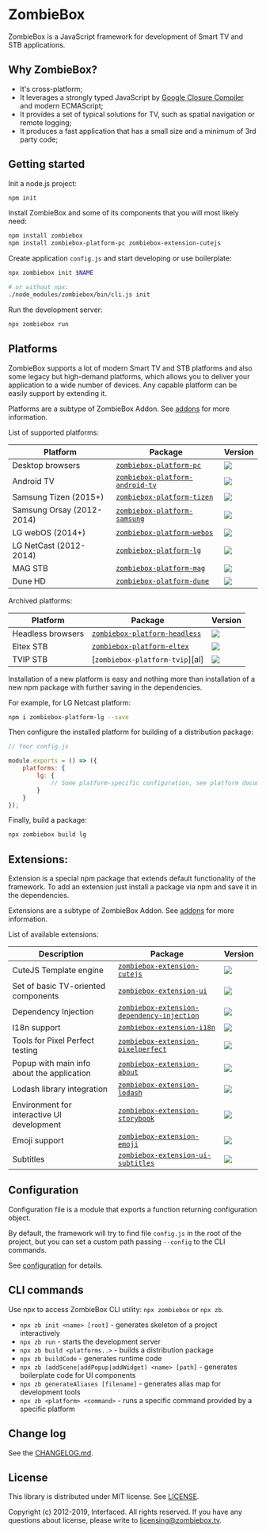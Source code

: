 # ZombieBox

ZombieBox is a JavaScript framework for development of Smart TV and STB applications.

## Why ZombieBox?

* It's cross-platform;
* It leverages a strongly typed JavaScript by [Google Closure Compiler](https://developers.google.com/closure/compiler/) and modern ECMAScript;
* It provides a set of typical solutions for TV, such as spatial navigation or remote logging;
* It produces a fast application that has a small size and a minimum of 3rd party code;

## Getting started

Init a node.js project:

```bash
npm init
```

Install ZombieBox and some of its components that you will most likely need:

```bash
npm install zombiebox
npm install zombiebox-platform-pc zombiebox-extension-cutejs
```

Create application `config.js` and start developing or use boilerplate:

```bash
npx zombiebox init $NAME

# or without npx:
./node_modules/zombiebox/bin/cli.js init
```

Run the development server:

```bash
npx zombiebox run
```

## Platforms

ZombieBox supports a lot of modern Smart TV and STB platforms and also some legacy but high-demand platforms, which allows you to deliver your application to a wide number of devices.
Any capable platform can be easily support by extending it.

Platforms are a subtype of ZombieBox Addon. See [addons](docs/addons.md) for more information.

List of supported platforms:

| Platform | Package | Version |
|----------|---------|---------|
| Desktop browsers          | [`zombiebox-platform-pc`][ab]         | ![](https://img.shields.io/npm/v/zombiebox-platform-pc/latest.svg) |
| Android TV                | [`zombiebox-platform-android-tv`][ac] | ![](https://img.shields.io/npm/v/zombiebox-platform-android-tv/latest.svg) |
| Samsung Tizen (2015+)     | [`zombiebox-platform-tizen`][ad]      | ![](https://img.shields.io/npm/v/zombiebox-platform-tizen/latest.svg) |
| Samsung Orsay (2012-2014) | [`zombiebox-platform-samsung`][ae]    | ![](https://img.shields.io/npm/v/zombiebox-platform-samsung/latest.svg) |
| LG webOS (2014+)          | [`zombiebox-platform-webos`][af]      | ![](https://img.shields.io/npm/v/zombiebox-platform-webos/latest.svg) |
| LG NetCast (2012-2014)    | [`zombiebox-platform-lg`][ag]         | ![](https://img.shields.io/npm/v/zombiebox-platform-lg/latest.svg) |
| MAG STB                   | [`zombiebox-platform-mag`][ah]        | ![](https://img.shields.io/npm/v/zombiebox-platform-mag/latest.svg) |
| Dune HD                   | [`zombiebox-platform-dune`][ai]       | ![](https://img.shields.io/npm/v/zombiebox-platform-dune/latest.svg) |

Archived platforms:

| Platform | Package | Version |
|----------|---------|---------|
| Headless browsers | [`zombiebox-platform-headless`][aj] | ![](https://img.shields.io/npm/v/zombiebox-platform-headless/latest.svg) |
| Eltex STB         | [`zombiebox-platform-eltex`][ak]    | ![](https://img.shields.io/npm/v/zombiebox-platform-eltex/latest.svg) |
| TVIP STB          | [`zombiebox-platform-tvip`][al]     | ![](https://img.shields.io/npm/v/zombiebox-platform-tvip/latest.svg) |

[ab]: https://www.npmjs.com/package/zombiebox-platform-pc
[ac]: https://www.npmjs.com/package/zombiebox-platform-android-tv
[ad]: https://www.npmjs.com/package/zombiebox-platform-tizen
[ae]: https://www.npmjs.com/package/zombiebox-platform-samsung
[af]: https://www.npmjs.com/package/zombiebox-platform-webos
[ag]: https://www.npmjs.com/package/zombiebox-platform-lg
[ah]: https://www.npmjs.com/package/zombiebox-platform-mag
[ai]: https://www.npmjs.com/package/zombiebox-platform-headless
[aj]: https://www.npmjs.com/package/zombiebox-platform-eltex
[ak]: https://www.npmjs.com/package/zombiebox-platform-tvip

Installation of a new platform is easy and nothing more than installation of a new npm package with further saving in the dependencies.

For example, for LG Netcast platform:

```bash
npm i zombiebox-platform-lg --save
```

Then configure the installed platform for building of a distribution package:

```javascript
// Your config.js

module.exports = () => ({
	platforms: {
		lg: {
			// Some platform-specific configuration, see platform documentation
		}
	}
});
```

Finally, build a package:

```bash
npx zombiebox build lg
```

## Extensions:

Extension is a special npm package that extends default functionality of the framework.
To add an extension just install a package via npm and save it in the dependencies.

Extensions are a subtype of ZombieBox Addon. See [addons](docs/addons.md) for more information.

List of available extensions:

| Description | Package | Version |
|-------------|---------|---------|
| CuteJS Template engine                     | [`zombiebox-extension-cutejs`][ba]               | ![](https://img.shields.io/npm/v/zombiebox-extension-cutejs/latest.svg) |
| Set of basic TV-oriented components        | [`zombiebox-extension-ui`][bb]                   | ![](https://img.shields.io/npm/v/zombiebox-extension-ui/latest.svg) |
| Dependency Injection                       | [`zombiebox-extension-dependency-injection`][bc] | ![](https://img.shields.io/npm/v/zombiebox-extension-dependency-injection/latest.svg) |
| I18n support                               | [`zombiebox-extension-i18n`][bd]                 | ![](https://img.shields.io/npm/v/zombiebox-extension-i18n/latest.svg) |
| Tools for Pixel Perfect testing            | [`zombiebox-extension-pixelperfect`][be]         | ![](https://img.shields.io/npm/v/zombiebox-extension-pixelperfect/latest.svg)  |
| Popup with main info about the application | [`zombiebox-extension-about`][bf]                | ![](https://img.shields.io/npm/v/zombiebox-extension-about/latest.svg) |
| Lodash library integration                 | [`zombiebox-extension-lodash`][bg]               | ![](https://img.shields.io/npm/v/zombiebox-extension-lodash/latest.svg) |
| Environment for interactive UI development | [`zombiebox-extension-storybook`][bh]            | ![](https://img.shields.io/npm/v/zombiebox-extension-storybook/latest.svg) |
| Emoji support                              | [`zombiebox-extension-emoji`][bi]                | ![](https://img.shields.io/npm/v/zombiebox-extension-emoji/latest.svg) |
| Subtitles                                  | [`zombiebox-extension-ui-subtitles`][bj]         | ![](https://img.shields.io/npm/v/zombiebox-extension-ui-subtitles/latest.svg) |


[ba]: https://www.npmjs.com/package/zombiebox-extension-cutejs
[bb]: https://www.npmjs.com/package/zombiebox-extension-ui
[bc]: https://www.npmjs.com/package/zombiebox-extension-dependency-injection
[bd]: https://www.npmjs.com/package/zombiebox-extension-i18n
[be]: https://www.npmjs.com/package/zombiebox-extension-pixelperfect
[bf]: https://www.npmjs.com/package/zombiebox-extension-about
[bg]: https://www.npmjs.com/package/zombiebox-extension-lodash
[bh]: https://www.npmjs.com/package/zombiebox-extension-storybook
[bi]: https://www.npmjs.com/package/zombiebox-extension-emoji
[bj]: https://www.npmjs.com/package/zombiebox-extension-ui-subtitles

## Configuration

Configuration file is a module that exports a function returning configuration object.

By default, the framework will try to find file `config.js` in the root of the project, but you can set a custom path passing `--config` to the CLI commands.

See [configuration](docs/configuration.md) for details. 

## CLI commands

Use npx to access ZombieBox CLI utility: `npx zombiebox` or `npx zb`.

* `npx zb init <name> [root]` - generates skeleton of a project interactively
* `npx zb run` - starts the development server
* `npx zb build <platforms..>` - builds a distribution package
* `npx zb buildCode` - generates runtime code
* `npx zb (addScene|addPopup|addWidget) <name> [path]` - generates boilerplate code for UI components
* `npx zb generateAliases [filename]` - generates alias map for development tools
* `npx zb <platform> <command>` - runs a specific command provided by a specific platform

## Change log

See the [CHANGELOG.md](CHANGELOG.md).

## License

This library is distributed under MIT license. See [LICENSE](LICENSE).

Copyright (c) 2012-2019, Interfaced. All rights reserved.
If you have any questions about license, please write to licensing@zombiebox.tv.
